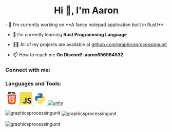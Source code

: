 <h1 align="center">Hi 👋, I'm Aaron</h1>
- 🔭 I’m currently working on **A fancy notepad application built in Rust!**

- 🌱 I’m currently learning **Rust Programming Language**

- 👨‍💻 All of my projects are available at [github.com/graphicsprocessingunit](github.com/graphicsprocessingunit)

- 📫 How to reach me **On Discord!: aaron656564532**

<h3 align="left">Connect with me:</h3>
<p align="left">
</p>

<h3 align="left">Languages and Tools:</h3>
<p align="left"> <a href="https://www.w3.org/html/" target="_blank" rel="noreferrer"> <img src="https://raw.githubusercontent.com/devicons/devicon/master/icons/html5/html5-original-wordmark.svg" alt="html5" width="40" height="40"/> </a> <a href="https://developer.mozilla.org/en-US/docs/Web/JavaScript" target="_blank" rel="noreferrer"> <img src="https://raw.githubusercontent.com/devicons/devicon/master/icons/javascript/javascript-original.svg" alt="javascript" width="40" height="40"/> </a> <a href="https://www.python.org" target="_blank" rel="noreferrer"> <img src="https://raw.githubusercontent.com/devicons/devicon/master/icons/python/python-original.svg" alt="python" width="40" height="40"/> </a> <a href="https://unity.com/" target="_blank" rel="noreferrer"> <img src="https://www.vectorlogo.zone/logos/unity3d/unity3d-icon.svg" alt="unity" width="40" height="40"/> </a> </p>

<p><img align="left" src="https://github-readme-stats.vercel.app/api/top-langs?username=graphicsprocessingunit&show_icons=true&locale=en&layout=compact" alt="graphicsprocessingunit" /></p>

<p>&nbsp;<img align="center" src="https://github-readme-stats.vercel.app/api?username=graphicsprocessingunit&show_icons=true&locale=en" alt="graphicsprocessingunit" /></p>

<p><img align="center" src="https://github-readme-streak-stats.herokuapp.com/?user=graphicsprocessingunit&" alt="graphicsprocessingunit" /></p>
